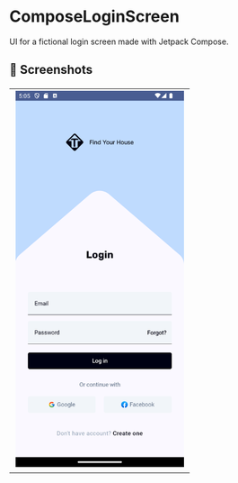 # ComposeLoginScreen
 
UI for a fictional login screen made with Jetpack Compose.
 
<h2> 📸 Screenshots

<table>
  <tr>
    <td><img src="Compose%20Login%20Screen%20Screenshots/Screenshot_1.png" alt="Screenshot 1" width="300" /></td>
  </tr>
</table>
